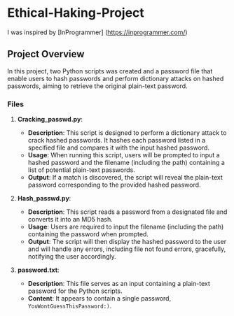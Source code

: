 # Ethical-Haking-Project
I was inspired by [InProgrammer] (https://inprogrammer.com/) 
## Project Overview
In this project, two Python scripts was created and a password file that enable users to hash passwords and perform dictionary attacks on hashed passwords,
aiming to retrieve the original plain-text password.

### Files
1. **Cracking_passwd.py**: 
   - **Description**: This script is designed to perform a dictionary attack to crack hashed passwords. It hashes each password listed in a specified file and compares it with the input hashed password.
   - **Usage**: When running this script, users will be prompted to input a hashed password and the filename (including the path) containing a list of potential plain-text passwords.
   - **Output**: If a match is discovered, the script will reveal the plain-text password corresponding to the provided hashed password.

2. **Hash_passwd.py**: 
   - **Description**: This script reads a password from a designated file and converts it into an MD5 hash.
   - **Usage**: Users are required to input the filename (including the path) containing the password when prompted.
   - **Output**: The script will then display the hashed password to the user and will handle any errors, including file not found errors, gracefully, notifying the user accordingly.

3. **password.txt**:
   - **Description**: This file serves as an input containing a plain-text password for the Python scripts.
   - **Content**: It appears to contain a single password, `YouWontGuessThisPassword:)`.
